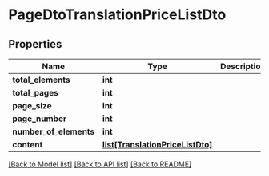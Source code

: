 # PageDtoTranslationPriceListDto

## Properties
Name | Type | Description | Notes
------------ | ------------- | ------------- | -------------
**total_elements** | **int** |  | [optional] 
**total_pages** | **int** |  | [optional] 
**page_size** | **int** |  | [optional] 
**page_number** | **int** |  | [optional] 
**number_of_elements** | **int** |  | [optional] 
**content** | [**list[TranslationPriceListDto]**](TranslationPriceListDto.md) |  | [optional] 

[[Back to Model list]](../README.md#documentation-for-models) [[Back to API list]](../README.md#documentation-for-api-endpoints) [[Back to README]](../README.md)


